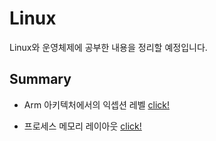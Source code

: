 # Linux

Linux와 운영체제에 공부한 내용을 정리할 예정입니다.

## Summary

- Arm 아키텍처에서의 익셉션 레벨 [click!](https://github.com/Ohjiwoo-lab/TIL/blob/main/Linux/Exception_Level.md)

- 프로세스 메모리 레이아웃 [click!](https://github.com/Ohjiwoo-lab/TIL/blob/main/Linux/Process_Memory_Layout.md)